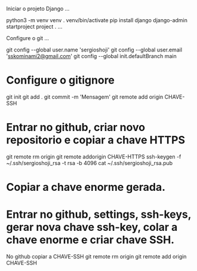 Iniciar o projeto Django
...

python3 -m venv venv
. venv/bin/activate
pip install django
django-admin startproject project .
...

Configure o git
...

git config --global user.name 'sergioshoji'
git config --global user.email 'sskominami2@gmail.com'
git config --global init.defaultBranch main
# Configure o gitignore
git init
git add .
git commit -m 'Mensagem'
git remote add origin CHAVE-SSH
# Entrar no github, criar novo repositorio e copiar a chave HTTPS
git remote rm origin
git remote addorigin CHAVE-HTTPS
ssh-keygen -f ~/.ssh/sergioshoji_rsa -t rsa -b 4096
cat ~/.ssh/sergioshoji_rsa.pub
# Copiar a chave enorme gerada.
# Entrar no github, settings, ssh-keys, gerar nova chave ssh-key, colar a chave enorme e criar chave SSH.
No github copiar a CHAVE-SSH
git remote rm origin
git remote add origin CHAVE-SSH
